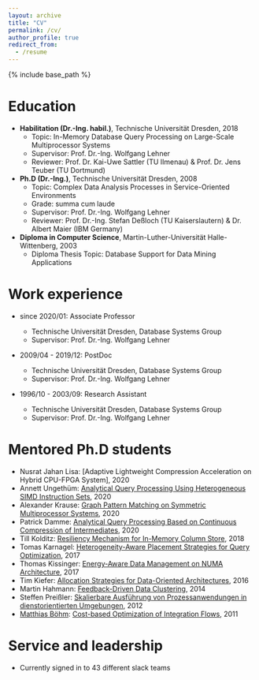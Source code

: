 ```yaml
---
layout: archive
title: "CV"
permalink: /cv/
author_profile: true
redirect_from:
  - /resume
---
```


{% include base_path %}

Education
======
* **Habilitation (Dr.-Ing. habil.)**, Technische Universität Dresden, 2018
  * Topic: In-Memory Database Query Processing on Large-Scale Multiprocessor Systems
  * Supervisor: Prof. Dr.-Ing. Wolfgang Lehner
  * Reviewer: Prof. Dr. Kai-Uwe Sattler (TU Ilmenau) & Prof. Dr. Jens Teuber (TU Dortmund)
* **Ph.D (Dr.-Ing.)**, Technische Universität Dresden, 2008
  * Topic: Complex Data Analysis Processes in Service-Oriented Environments
  * Grade: summa cum laude
  * Supervisor: Prof. Dr.-Ing. Wolfgang Lehner
  * Reviewer: Prof. Dr.-Ing. Stefan Deßloch (TU Kaiserslautern) & Dr. Albert Maier (IBM Germany)
* **Diploma in Computer Science**, Martin-Luther-Universität Halle-Wittenberg, 2003
  * Diploma Thesis Topic: Database Support for Data Mining Applications

Work experience
======
* since 2020/01: Associate Professor
  * Technische Universität Dresden, Database Systems Group
  * Supervisor: Prof. Dr.-Ing. Wolfgang Lehner

* 2009/04 - 2019/12: PostDoc
  * Technische Universität Dresden, Database Systems Group
  * Supervisor: Prof. Dr.-Ing. Wolfgang Lehner

* 1996/10 - 2003/09: Research Assistant
  * Technische Universität Dresden, Database Systems Group
  * Supervisor: Prof. Dr.-Ing. Wolfgang Lehner

Mentored Ph.D students
======
* Nusrat Jahan Lisa: [Adaptive Lightweight Compression  Acceleration on Hybrid CPU-FPGA System], 2020
* Annett Ungethüm: [Analytical Query Processing Using Heterogeneous SIMD Instruction Sets](https://www.qucosa.de/api/qucosa%3A72653/attachment/ATT-0/), 2020
* Alexander Krause: [Graph Pattern Matching on Symmetric Multiprocessor Systems](https://www.qucosa.de/api/qucosa%3A72430/attachment/ATT-0/), 2020
* Patrick Damme: [Analytical Query Processing Based on Continuous Compression of Intermediates](https://www.qucosa.de/api/qucosa%3A72328/attachment/ATT-0/), 2020
* Till Kolditz: [Resiliency Mechanism for In-Memory Column Store](https://www.qucosa.de/api/qucosa%3A33197/attachment/ATT-0/), 2018
* Tomas Karnagel: [Heterogeneity-Aware Placement Strategies for Query Optimization](https://www.qucosa.de/api/qucosa%3A29319/attachment/ATT-0/), 2017
* Thomas Kissinger: [Energy-Aware Data Management on NUMA Architecture](https://www.qucosa.de/api/qucosa%3A30274/attachment/ATT-0/), 2017
* Tim Kiefer: [Allocation Strategies for Data-Oriented Architectures](https://www.qucosa.de/api/qucosa%3A29166/attachment/ATT-0/), 2016
* Martin Hahmann: [Feedback-Driven Data Clustering](https://www.qucosa.de/api/qucosa%3A27666/attachment/ATT-0/), 2014
* Steffen Preißler: [Skalierbare Ausführung von Prozessanwendungen in dienstorientierten Umgebungen](https://tud.qucosa.de/api/qucosa%3A26253/attachment/ATT-0/), 2012
* [Matthias Böhm](https://mboehm7.github.io): [Cost-based Optimization of Integration Flows](https://tud.qucosa.de/api/qucosa%3A25563/attachment/ATT-0/), 2011

Service and leadership
======
* Currently signed in to 43 different slack teams
